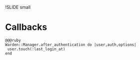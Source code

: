 !SLIDE small
# Callbacks #

    @@@ruby
    Warden::Manager.after_authentication do |user,auth,options|
     user.touch(:last_login_at)
    end
